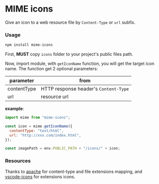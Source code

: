 # MIME icons

Give an icon to a web resource file by `Content-Type` or `url` subfix.

### Usage

```sh
npm install mime-icons
```

First, **MUST** copy `icons` folder to your project's public files path.

Now, import module, with `getIconName` function, you will get the target icon name. The function get 2 optional parameters:

| parameter   | from                                  |
| ----------- | ------------------------------------- |
| contentType | HTTP response header's `Content-Type` |
| url         | resource url                          |

**example**:

```js
import mime from "mime-icons";

const icon = mime.getIconName({
  contentType: "text/html",
  url: "http://xxx.com/index.html",
});

const imagePath = env.PUBLIC_PATH + "/icons/" + icon;
```

### Resources

Thanks to [apache](http://svn.apache.org/repos/asf/httpd/httpd/trunk/docs/conf/mime.types) for content-type and file extensions mapping, and [vscode-icons](https://github.com/vscode-icons/vscode-icons) for extensions icons.
